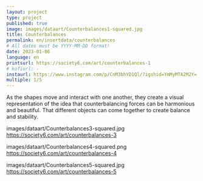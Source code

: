 ```yaml
---
layout: project
type: project
published: true
image: images/dataart/Counterbalances1-squared.jpg
title: Counterbalances
permalink: en/insertdata/counterbalances
# All dates must be YYYY-MM-DD format!
date: 2023-01-06
language: en
printsurl: https://society6.com/art/counterbalances-1
# kofiurl: -
instaurl: https://www.instagram.com/p/CnM3bhYD1Ql/?igshid=YmMyMTA2M2Y=
multiple: 1/5
---
```


As the shapes move and interact with one another, they create a visual representation of the idea that counterbalancing forces can be harmonious and beautiful. That different objects can come together to create balance and stability. 

images/dataart/Counterbalances3-squared.jpg
https://society6.com/art/counterbalances-3

images/dataart/Counterbalances4-squared.png
https://society6.com/art/counterbalances-4

images/dataart/Counterbalances5-squared.jpg
https://society6.com/art/counterbalances-5
